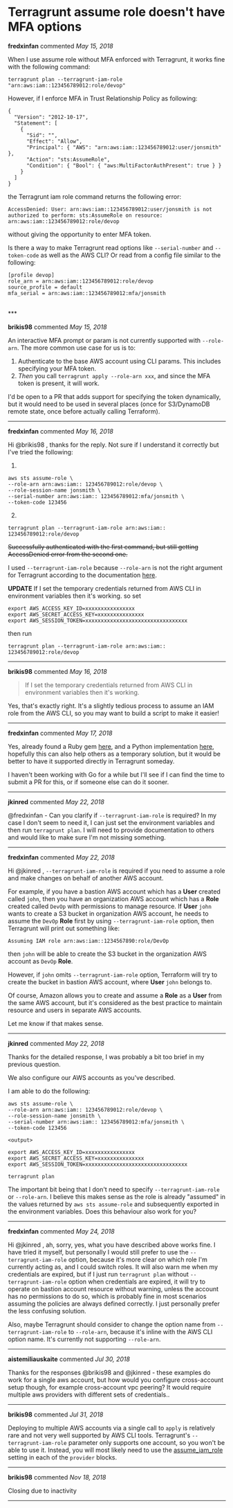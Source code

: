 # Terragrunt assume role doesn't have MFA options

**fredxinfan** commented *May 15, 2018*

When I use assume role without MFA enforced with Terragrunt, it works fine with the following command:

```terragrunt plan --terragrunt-iam-role "arn:aws:iam::123456789012:role/devop"```

However, if I enforce MFA in Trust Relationship Policy as following:

```
{
  "Version": "2012-10-17",
  "Statement": [
    {
      "Sid": "",
      "Effect": "Allow",
      "Principal": { "AWS": "arn:aws:iam::123456789012:user/jonsmith" },
      "Action": "sts:AssumeRole",
      "Condition": { "Bool": { "aws:MultiFactorAuthPresent": true } }
    }
  ]
}
```

the Terragrunt iam role command returns the following error:

```
AccessDenied: User: arn:aws:iam::123456789012:user/jonsmith is not authorized to perform: sts:AssumeRole on resource: arn:aws:iam::123456789012:role/devop
```

without giving the opportunity to enter MFA token.

Is there a way to make Terragrunt read options like `--serial-number` and `--token-code` as well as the AWS CLI? Or read from a config file similar to the following:
```
[profile devop]
role_arn = arn:aws:iam::123456789012:role/devop
source_profile = default
mfa_serial = arn:aws:iam::123456789012:mfa/jonsmith
```
<br />
***


**brikis98** commented *May 15, 2018*

An interactive MFA prompt or param is not currently supported with `--role-arn`. The more common use case for us is to:

1. Authenticate to the base AWS account using CLI params. This includes specifying your MFA token.
1. *Then* you call `terragrunt apply --role-arn xxx`, and since the MFA token is present, it will work.

I'd be open to a PR that adds support for specifying the token dynamically, but it would need to be used in several places (once for S3/DynamoDB remote state, once before actually calling Terraform).
***

**fredxinfan** commented *May 16, 2018*

Hi @brikis98 , thanks for the reply. Not sure if I understand it correctly but I've tried the following:

1. 
```
aws sts assume-role \
--role-arn arn:aws:iam:: 123456789012:role/devop \
--role-session-name jonsmith \
--serial-number arn:aws:iam:: 123456789012:mfa/jonsmith \
--token-code 123456
```
2.  
```
terragrunt plan --terragrunt-iam-role arn:aws:iam:: 123456789012:role/devop
```

~~Successfully authenticated with the first command, but still getting AccessDenied error from the second one.~~

I used `--terragrunt-iam-role` because `--role-arn` is not the right argument for Terragrunt according to the documentation [here](https://github.com/gruntwork-io/terragrunt#configuring-terragrunt-to-assume-an-iam-role).

**UPDATE**
If I set the temporary credentials returned from AWS CLI in environment variables then it's working.
so set
```
export AWS_ACCESS_KEY_ID=xxxxxxxxxxxxxxxx
export AWS_SECRET_ACCESS_KEY=xxxxxxxxxxxxxxx
export AWS_SESSION_TOKEN=xxxxxxxxxxxxxxxxxxxxxxxxxxxxxxxxx
```
then run
```
terragrunt plan --terragrunt-iam-role arn:aws:iam:: 123456789012:role/devop
```
***

**brikis98** commented *May 16, 2018*

> If I set the temporary credentials returned from AWS CLI in environment variables then it's working.

Yes, that's exactly right. It's a slightly tedious process to assume an IAM role from the AWS CLI, so you may want to build a script to make it easier!
***

**fredxinfan** commented *May 17, 2018*

Yes, already found a Ruby gem [here](https://github.com/lonelyplanet/aws-mfa), and a Python implementation [here](https://github.com/broamski/aws-mfa), hopefully this can also help others as a temporary solution, but it would be better to have it supported directly in Terragrunt someday.

I haven't been working with Go for a while but I'll see if I can find the time to submit a PR for this, or if someone else can do it sooner.
***

**jkinred** commented *May 22, 2018*

@fredxinfan - Can you clarify if `--terragrunt-iam-role` is required? In my case I don't seem to need it, I can just set the environment variables and then run `terragrunt plan`. I will need to provide documentation to others and would like to make sure I'm not missing something.
***

**fredxinfan** commented *May 22, 2018*

Hi @jkinred , `--terragrunt-iam-role` is required if you need to assume a role and make changes on behalf of another AWS account.

For example, if you have a bastion AWS account which has a **User** created called `john`, then you have an organization AWS account which has a **Role** created called `DevOp` with permissions to manage resource. If **User** `john` wants to create a S3 bucket in organization AWS account, he needs to assume the `DevOp` **Role** first by using `--terragrunt-iam-role` option, then Terragrunt will print out something like:

```
Assuming IAM role arn:aws:iam::1234567890:role/DevOp
```

then `john` will be able to create the S3 bucket in the organization AWS account as `DevOp` **Role**.

However, if `john` omits `--terragrunt-iam-role` option, Terraform will try to create the bucket in bastion AWS account, where **User** `john` belongs to.

Of course, Amazon allows you to create and assume a **Role** as a **User** from the same AWS account, but it's considered as the best practice to maintain resource and users in separate AWS accounts.

Let me know if that makes sense.

***

**jkinred** commented *May 22, 2018*

Thanks for the detailed response, I was probably a bit too brief in my previous question.

We also configure our AWS accounts as you've described.

I am able to do the following:
```
aws sts assume-role \
--role-arn arn:aws:iam:: 123456789012:role/devop \
--role-session-name jonsmith \
--serial-number arn:aws:iam:: 123456789012:mfa/jonsmith \
--token-code 123456

<output>

export AWS_ACCESS_KEY_ID=xxxxxxxxxxxxxxxx
export AWS_SECRET_ACCESS_KEY=xxxxxxxxxxxxxxx
export AWS_SESSION_TOKEN=xxxxxxxxxxxxxxxxxxxxxxxxxxxxxxxxx

terragrunt plan
```

The important bit being that I don't need to specify `--terragrunt-iam-role` or `--role-arn`. I believe this makes sense as the role is already "assumed" in the values returned by `aws sts assume-role` and subsequently exported in the environment variables. Does this behaviour also work for you?
***

**fredxinfan** commented *May 24, 2018*

Hi @jkinred , ah, sorry, yes, what you have described above works fine. I have tried it myself, but personally I would still prefer to use the `--terragrunt-iam-role` option, because it's more clear on which role I'm currently acting as, and I could switch roles. It will also warn me when my credentials are expired, but if I just run `terragrunt plan` without `--terragrunt-iam-role` option when credentials are expired, it will try to operate on bastion account resource without warning, unless the account has no permissions to do so, which is probably fine in most scenarios assuming the policies are always defined correctly. I just personally prefer the less confusing solution.

Also, maybe Terragrunt should consider to change the option name from `--terragrunt-iam-role` to `--role-arn`, because it's inline with the AWS CLI option name. It's currently not supporting `--role-arn`.
***

**aistemiliauskaite** commented *Jul 30, 2018*

Thanks for the responses @brikis98 and @jkinred - these examples do work for a single aws account, but how would you configure cross-account setup though, for example cross-account vpc peering? It would require multiple aws providers with different sets of credentials..
***

**brikis98** commented *Jul 31, 2018*

Deploying to multiple AWS accounts via a single call to `apply` is relatively rare and not very well supported by AWS CLI tools. Terragrunt's `--terragrunt-iam-role` parameter only supports one account, so you won't be able to use it. Instead, you will most likely need to use the [assume_iam_role](https://www.terraform.io/docs/providers/aws/index.html#assume-role) setting in each of the `provider` blocks.
***

**brikis98** commented *Nov 18, 2018*

Closing due to inactivity
***

